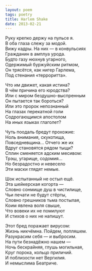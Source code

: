 ```yaml
---
layout: poem
tags: poetry
title: Harlem Shake
date: 2013-02-21
---
```


Руку крепко держу на пульсе я.<br>
В оба глаза слежу за модой.<br>
Вижу кадры. На них — в конвульсиях<br>
Гражданин в амплуа урода.<br>
Будто газу нюхнув угарного,<br>
Одержимый буржуйским ритмом,<br>
Он трясётся, как нигер Гарлема,<br>
Под стенания «терроритта».<br>

Что им движет, какая истина?<br>
В чём причина его юродства?<br>
Или с миром бездушно-выспренным<br>
Он пытается так бороться?<br>
Или это пророк непознанный<br>
На глазах перекатной голи<br>
Содрогающимся апостолом<br>
На иных языках глаголет?<br>

Чуть поодаль бредут прохожие:<br>
Ноль внимания, скукотища,<br>
Повседневщина... Отчего же их<br>
Вдруг становятся рядом тыщи?<br>
Сплин сменяется адским месивом:<br>
Трэш, угарище, содомия...<br>
Но безрадостно и невесело<br>
Эти маски глядят немые.<br>

Шок испытанный не остыл ещё.<br>
Эта шейкерская когорта —<br>
Cловно сонмище душ в чистилище,<br>
Чьи печати не будут стёрты,<br>
Словно грешников тьма постылая,<br>
Коим явлена воля свыше,<br>
Что вовеки их не помилуют<br>
И стихов о них не напишут.<br>

Этот бред поражает вирусом:<br>
Жизнь никчёмна. Пойдем, попляшем.<br>
Разукрасим себя — и выбросим.<br>
На пути безнадёжно нашем —<br>
Ночь бескрайняя, глушь могильная,<br>
Круг порока, кольцо приличий.<br>
И поблизости нет Вергилия.<br>
И немыслима Беатриче.
